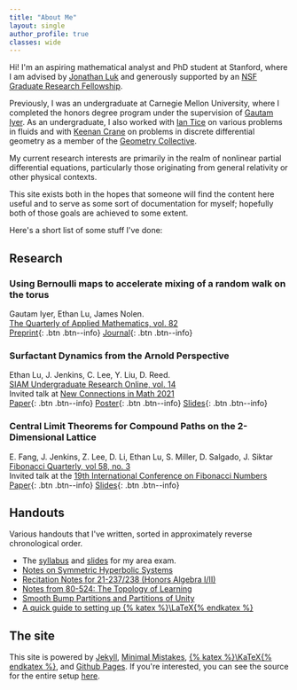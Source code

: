 ```yaml
---
title: "About Me"
layout: single
author_profile: true
classes: wide
---
```

Hi!
I'm an aspiring mathematical analyst and PhD student at Stanford, where I am advised by [Jonathan Luk](https://web.stanford.edu/~jluk/) and generously supported by an [NSF Graduate Research Fellowship](https://www.nsfgrfp.org/).

Previously, I was an undergraduate at Carnegie Mellon University, where I completed the honors degree program under the supervision of [Gautam Iyer](https://www.math.cmu.edu/~gautam/sj/index.html).
As an undergraduate, I also worked with [Ian Tice](https://www.math.cmu.edu/~iantice/index.html) on various problems in fluids and with [Keenan Crane](https://www.cs.cmu.edu/~kmcrane/) on problems in discrete differential geometry as a member of the [Geometry Collective](http://geometry.cs.cmu.edu/).

My current research interests are primarily in the realm of nonlinear partial differential equations, particularly those originating from general relativity or other physical contexts.

This site exists both in the hopes that someone will find the content here useful and to serve as some sort of documentation for myself; hopefully both of those goals are achieved to some extent.

Here's a short list of some stuff I've done:
## Research
### Using Bernoulli maps to accelerate mixing of a random walk on the torus
Gautam Iyer, Ethan Lu, James Nolen.\
[The Quarterly of Applied Mathematics, vol. 82](https://www.ams.org/journals/qam/2024-82-02/)\
[Preprint](https://arxiv.org/abs/2303.03528){: .btn .btn--info}
[Journal](https://doi.org/10.1090/qam/1668){: .btn .btn--info}


### Surfactant Dynamics from the Arnold Perspective 
<!--![image-left](/assets/images/surfactants-thumb.png){: .align-left .img_drop}-->
Ethan Lu, J. Jenkins, C. Lee, Y. Liu, D. Reed.\
[SIAM Undergraduate Research Online, vol. 14](https://www.siam.org/publications/siuro/volume-14)\
Invited talk at [New Connections in Math 2021](https://math.duke.edu/research/research-grants/research-training-group/undergrad/undergrad-symposium21)\
[Paper](https://www.doi.org/10.1137/20S1378144){: .btn .btn--info}
[Poster](assets/surfactants.pdf){: .btn .btn--info}
[Slides](assets/SurfactantSlides.pdf){: .btn .btn--info}

### Central Limit Theorems for Compound Paths on the 2-Dimensional Lattice
E. Fang, J. Jenkins, Z. Lee, D. Li, Ethan Lu, S. Miller, D. Salgado, J. Siktar\
[Fibonacci Quarterly, vol 58, no. 3](http://ftp.math.utah.edu/pub/tex/bib/toc/fibquart.html)\
Invited talk at the [19th International Conference on Fibonacci Numbers](http://pmf.unsa.ba/fibonacci19/index.php)\
[Paper](https://arxiv.org/pdf/1906.10645.pdf){: .btn .btn--info}
[Slides](assets/ZeckendorfSlides.pdf){: .btn .btn--info}

## Handouts 
Various handouts that I've written, sorted in approximately reverse chronological order.
- The [syllabus](assets/area_syllabus.pdf) and [slides](assets/area_slides.pdf) for my area exam.
- [Notes on Symmetric Hyperbolic Systems](assets/SymmetricHyperbolicNotes.pdf) 
- [Recitation Notes for 21-237/238 (Honors Algebra I/II)](assets/recitations.pdf) 
- [Notes from 80-524: The Topology of Learning](assets/TopoNotes.pdf) 
- [Smooth Bump Partitions and Partitions of Unity](assets/MSAnalysisSeminar.pdf) 
- [A quick guide to setting up {% katex %}\LaTeX{% endkatex %}](/LatexQuickStart/) 

## The site
This site is powered by [Jekyll](https://jekyllrb.com/), [Minimal Mistakes](https://mademistakes.com/work/minimal-mistakes-jekyll-theme/), [{% katex %}\KaTeX{% endkatex %}](https://katex.org/), and [Github Pages](https://pages.github.com/). 
If you're interested, you can see the source for the entire setup [here](https://github.com/elu00/elu00.github.io).
